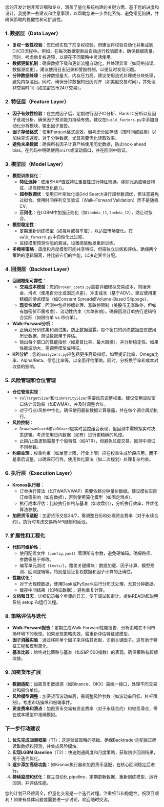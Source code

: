 您的开发计划非常详细和专业，涵盖了量化系统构建的关键方面。基于您的进度和设计，我提供一些建议和注意事项，以帮助您进一步优化系统、避免常见陷阱，并确保策略的稳健性和可扩展性。

### 1. 数据层（Data Layer）
- **复权一致性校验**：您已经实现了前复权校验，但建议将校验自动化并集成到CI/CD流程中。例如，在每次数据更新后自动运行校验脚本，确保数据质量。同时，考虑后复权选项，以便在不同策略中灵活使用。
- **数据更新机制**：确保数据下载和更新流程自动化，并处理异常（如网络错误、数据源变更）。建议使用日志记录和警报机制，以便及时发现问题。
- **分钟数据处理**：分钟数据量大，内存压力高。建议使用流式处理或分块处理，避免内存溢出。同时，确保分钟数据的日历对齐（如美股交易时间），并处理非交易时间（如加密货币24/7交易）。

### 2. 特征层（Feature Layer）
- **因子有效性检验**：在生成因子后，定期进行因子IC分析、Rank IC分析以及因子衰减分析，确保因子预测能力持续有效。建议在`build_factors.py`中添加自动化分析模块，输出因子报告。
- **因子存储格式**：使用Parquet格式高效，但考虑分区存储（按时间或股票）以加快查询速度。对于分钟数据，尤其需要优化读取效率。
- **避免未来数据**：确保所有因子计算严格使用历史数据，防止look-ahead bias。在代码中明确使用`shift`或滚动窗口，并在回测中验证。

### 3. 模型层（Model Layer）
- **模型训练优化**：
  - **特征选择**：使用SHAP值或特征重要性进行特征筛选，移除冗余或噪音特征，提高模型泛化能力。
  - **超参数调优**：使用贝叶斯优化或Grid Search进行超参数调优，但注意避免过拟合。使用时间序列交叉验证（Walk-Forward Validation）而不是随机CV。
  - **正则化**：在LGBM中加强正则化（如`lambda_l1`, `lambda_l2`），防止过拟合。
- **模型稳定性**：
  - 定期重新训练模型（如每月或每季度），以适应市场变化。在`walk_forward.py`中自动化此过程。
  - 监控模型预测性能的衰减，设置阈值触发重新训练。
- **多频率策略**：周度和月度模型可能共享特征，但需独立训练和评估。确保两个策略的逻辑隔离，并比较它们的性能，以决定资金分配。

### 4. 回测层（Backtest Layer）
- **回测框架可靠性**：
  - **交易成本模型**：您的`broker_costs.py`需要详细模拟交易成本，包括佣金、滑点（使用百分比或固定点差）、冲击成本（基于ADV）。建议使用更精细的滑点模型（如Constant Spread或Volume-Based Slippage）。
  - **现实性验证**：回测中包括停牌处理、涨跌停限制（美股虽无涨跌停，但如有加密货币需考虑）、流动性约束（大单影响）。确保回测订单执行逻辑符合实际（如限价单 vs 市价单）。
- **Walk-Forward分析**：
  - 正确划分训练集和测试集，防止数据泄露。每个窗口的训练数据应仅使用历史数据，测试数据用于评估。
  - 输出每个窗口的性能指标（如夏普比率、最大回撤），并分析稳定性。如果性能波动大，需调整模型或特征。
- **KPI分析**：您的`analyzers.py`应包括更多高级指标，如索提诺比率、Omega比率、Alpha/Beta、信息比率等，以全面评估策略。同时，分析换手率和成本对收益的影响。

### 5. 风险管理和仓位管理
- **仓位管理实现**：
  - `VolTargetSizer`和`RiskParitySizer`需要动态调整权重。建议使用滚动窗口估计波动率（如EWMA），并及时调整仓位。
  - 对于行业/风格中性化，确保使用最新数据计算暴露，并在每个调仓周期执行。
- **风险控制**：
  - `DrawdownGuard`和`VaRGuard`应实时监控组合表现，但回测中需模拟实时决策逻辑。考虑使用日内数据（如有）进行更精确的风控。
  - 止损/止盈逻辑需基于个股特性（如ATR），但避免过度交易。回测中测试不同参数。
- **约束处理**：权重约束（如单票上限、行业上限）应在权重生成阶段应用，而不是事后调整，以确保可行性。使用优化算法（如二次规划）处理复杂约束。

### 6. 执行层（Execution Layer）
- **Kronos执行器**：
  - 订单执行算法（如TWAP/VWAP）需要依赖分钟量价数据。建议模拟实际订单簿影响（如有数据），否则使用简化模型（如固定滑点）。
  - 执行成本评估：比较执行价格与基准（如收盘价），分析执行效率，并优化算法参数。
- **加密货币适配**：加密货币交易24/7，需调整日历和处理资金费率（对于永续合约）。执行时考虑交易所API限制和延迟。

### 7. 扩展性和工程化
- **代码可维护性**：
  - 使用配置文件（`config.yaml`）管理所有参数，避免硬编码。确保路径、参数等易于修改。
  - 编写单元测试（`tests/`），覆盖关键模块：数据加载、因子计算、模型预测、回测逻辑等。特别是验证复权数据和因子计算的正确性。
- **性能优化**：
  - 对于大规模数据，使用Dask或PySpark进行分布式处理，尤其分钟数据。
  - 缓存中间结果（如特征数据），避免重复计算。
- **文档和日志**：详细记录每个步骤的日志，便于调试和审计。提供README说明系统 setup 和运行流程。

### 8. 策略评估与迭代
- **Walk-Forward报告**：定期生成Walk-Forward性能报告，分析策略在不同市场环境下的表现。如果发现策略失效，需重新评估特征或模型。
- **因子消融实验**：通过移除单个因子来评估其贡献，识别关键因子。这有助于特征工程和模型简化。
- **基准比较**：始终对比策略与基准（如S&P 500指数）的表现，确保策略有超额收益。

### 9. 加密货币扩展
- **数据适配**：加密货币数据源（如Binance、OKX）需统一接口，处理不同交易对和报价单位。
- **风险模型调整**：加密货币波动率高，需调整风险参数（如波动率目标、杠杆限制）。考虑市场操纵和极端事件。
- **资金费率和滑点**：加密货币交易有资金费率（对于永续合约）和较高滑点，需在成本模型中准确模拟。

### 下一步行动建议
1. **优先完成回测框架**（T1）：这是验证策略的基础。确保Backtrader适配器正确读取数据和预测，并集成风险模块。
2. **实现LGBM Baseline**（T2）：快速跑通周度和月度策略，获取初步回测结果，用于迭代优化。
3. **逐步添加高级功能**：如Kronos执行器和加密货币适配，在核心回测稳定后进行。
4. **持续监控和优化**：建立自动化 pipeline，定期更新数据、重新训练模型、运行回测，并评估性能。

您的计划已经很周全，但量化交易是一个迭代过程，注重细节和稳健性。祝项目顺利！如果有具体问题或需要进一步讨论，欢迎随时交流。